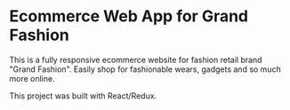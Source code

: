 # Ecommerce Web App for Grand Fashion

This is a fully responsive ecommerce website for fashion retail brand "Grand Fashion". Easily shop for fashionable wears, gadgets and so much more online.

This project was built with React/Redux.